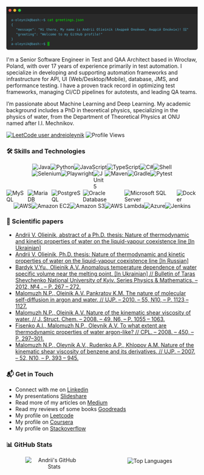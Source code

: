 ![Terminal](assets/terminal.svg)

I'm a Senior Software Engineer in Test and QAA Architect based in Wrocław, Poland, with over 17 years of experience primarily in test automation. I specialize in developing and supporting automation frameworks and infrastructure for API, UI (Web/Desktop/Mobile), database, JMS, and performance testing. I have a proven track record in optimizing test frameworks, managing CI/CD pipelines for autotests, and leading QA teams.

I’m passionate about Machine Learning and Deep Learning. My academic background includes a PhD in theoretical physics, specializing in the physics of water, from the Department of Theoretical Physics at ONU named after I.I. Mechnikov.

[![LeetCode user andreioleynik](https://img.shields.io/badge/dynamic/json?style=for-the-badge&labelColor=black&color=%23ffa116&label=Solved&query=solvedOverTotal&url=https%3A%2F%2Fleetcode-badge.vercel.app%2Fapi%2Fusers%2Fandreioleynik&logo=leetcode&logoColor=yellow)](https://leetcode.com/u/andreioleynik/)
![Profile Views](https://komarev.com/ghpvc/?username=a-oleynik&color=yellow&label=Views&style=for-the-badge)

### 🛠️ Skills and Technologies


<div style="display: flex; justify-content: center;">
<img src="https://img.shields.io/badge/Java-%23ED8B00.svg?style=for-the-badge&logo=openjdk&logoColor=white" alt="Java" />
<img src="https://img.shields.io/badge/Python-3776AB?style=for-the-badge&logo=python&logoColor=white" alt="Python" />
<img src="https://img.shields.io/badge/JavaScript-F7DF1E?style=for-the-badge&logo=javascript&logoColor=black" alt="JavaScript" />
<img src="https://img.shields.io/badge/TypeScript-007ACC?style=for-the-badge&logo=typescript&logoColor=white" alt="TypeScript" />
<img src="https://custom-icon-badges.demolab.com/badge/C%23-%23239120.svg?style=for-the-badge&logo=cshrp&logoColor=white" alt="C#" />
<img src="https://img.shields.io/badge/Shell-5391FE?style=for-the-badge&logo=gnu-bash&logoColor=white" alt="Shell" />
</div>

<div style="display: flex; justify-content: center;">
<img src="https://img.shields.io/badge/-selenium-%43B02A?style=for-the-badge&logo=selenium&logoColor=white" alt="Selenium" />
<img src="https://img.shields.io/badge/-playwright-%232EAD33?style=for-the-badge&logo=playwright&logoColor=white" alt="Playwright" />
<img src="https://junit.org/junit5/assets/img/junit5-logo.png" alt="JUnit 5" width="30px"/>
<img src="https://img.shields.io/badge/Apache%20Maven-C71A36?style=for-the-badge&logo=Apache%20Maven&logoColor=white" alt="Maven"/>
<img src="https://img.shields.io/badge/Gradle-02303A.svg?style=for-the-badge&logo=Gradle&logoColor=white" alt="Gradle"/>  
<img src="https://img.shields.io/badge/pytest-%23ffffff.svg?style=for-the-badge&logo=pytest&logoColor=2f9fe3" alt="Pytest" />   
</div>

<div style="display: flex; justify-content: center;">
<img src="https://img.shields.io/badge/MySQL-4479A1?style=for-the-badge&logo=mysql&logoColor=white" alt="MySQL" />
<img src="https://img.shields.io/badge/MariaDB-003545?style=for-the-badge&logo=mariadb&logoColor=white" alt="MariaDB" />
<img src="https://img.shields.io/badge/PostgreSQL-336791?style=for-the-badge&logo=postgresql&logoColor=white" alt="PostgreSQL" />
<img src="https://img.shields.io/badge/Oracle-F80000?style=for-the-badge&logo=oracle&logoColor=white" alt="Oracle Database" />
<img src="https://img.shields.io/badge/Microsoft%20SQL%20Server-CC2927?style=for-the-badge&logo=microsoft%20sql%20server&logoColor=white" alt="Microsoft SQL Server" />
<img src="https://img.shields.io/badge/Docker-2496ED?style=for-the-badge&logo=docker&logoColor=white" alt="Docker" />
</div>

<div style="display: flex; justify-content: center;">
<img src="https://img.shields.io/badge/AWS-232F3E?style=for-the-badge&logo=aws-logo&logoColor=white" alt="AWS" />
<img src="https://img.shields.io/badge/EC2-232F3E?style=for-the-badge&logo=amazon-ec2&logoColor=white" alt="Amazon EC2" />
<img src="https://img.shields.io/badge/S3-569A31?style=for-the-badge&logo=amazon-s3&logoColor=white" alt="Amazon S3" />
<img src="https://img.shields.io/badge/Lambda-FF9900?style=for-the-badge&logo=aws-lambda&logoColor=white" alt="AWS Lambda" />
<img src="https://img.shields.io/badge/Azure-0078D4?style=for-the-badge&logo=azure&logoColor=white" alt="Azure" />
<img src="https://img.shields.io/badge/Jenkins-D24939?style=for-the-badge&logo=jenkins&logoColor=white" alt="Jenkins" />
</div>

### 📖 Scientific papers
- [Andrii V. Olieinik, abstract of a Ph.D. thesis: Nature of thermodynamic and kinetic properties of water on the liquid-vapour coexistence line \[In Ukrainian\]](http://theorphys.onu.edu.ua/uploads/sharedfiles/data/thesises/olieinik_a_2013_abstract.pdf)
- [Andrii V. Olieinik, Ph.D. thesis: Nature of thermodynamic and kinetic properties of water on the liquid-vapour coexistence line \[In Russian\]](http://theorphys.onu.edu.ua/uploads/sharedfiles/data/thesises/olieinik_a_2013.pdf)
- [Bardyk V.Yu., Olieinik A.V. Anomalous temperature dependence of water specific volume near the melting point. \[In Ukrainian\] // Bulletin of Taras Shevchenko National University of Kyiv. Series Physics & Mathematics. – 2012, №4 . – P. 267 – 272. ](https://bphm.knu.ua/index.php/bphm/issue/view/34/2012_4)
- [Malomuzh N.P., Oleinik A.V. Pankratov K.M. The nature of molecular self-diffusion in argon and water. // UJP. – 2010. – 55, N10, – P. 1123 – 1127.](http://archive.ujp.bitp.kiev.ua/files/journals/55/10/551009p.pdf)
- [Malomuzh N.P., Oleinik A.V. Nature of the kinematic shear viscosity of water. // J. Struct. Chem. – 2008. – 49, N6, – P. 1055 – 1063.](http://dx.doi.org/10.1007/s10947-008-0178-1)
- [Fisenko A.I., Malomuzh N.P., Oleynik A.V. To what extent are thermodynamic properties of water argon-like? // CPL. – 2008. – 450, – P. 297–301.](http://dx.doi.org/10.1016/j.cplett.2007.11.036)
- [Malomuzh N.P., Oleynik A.V., Rudenko A.P., Khlopov A.M. Nature of the kinematic shear viscosity of benzene and its derivatives. // UJP. – 2007. – 52, N10, – P. 393 – 945.](http://archive.ujp.bitp.kiev.ua/files/journals/52/10/521003p.pdf)

### 📬 Get in Touch

- Connect with me on [Linkedin](https://www.linkedin.com/in/andrii-olieinik/)
- My presentations [Slideshare](https://www.slideshare.net/oleynikandrey)
- Read more of my articles on [Medium](https://medium.com/@andrei.oleynik)
- Read my reviews of some books [Goodreads](https://www.goodreads.com/user/show/87411224-andrey-oleynik)
- My profile on [Leetcode](https://leetcode.com/u/andreioleynik/)
- My profile on [Coursera](https://www.coursera.org/learner/andrii-olieinik)
- My profile on [Stackoverflow](https://stackoverflow.com/users/1701001/andrii-olieinik)

### 📊 GitHub Stats

<div style="display: flex; justify-content: space-around; align-items: flex-start; flex-wrap: wrap;">
    <div style="flex: 1 1 50%; min-width: 150px; max-width: 30%; text-align: center;">
        <img src="https://github-readme-stats.vercel.app/api?username=a-oleynik&show_icons=true&theme=tokyonight&&bg_color=00000000&hide_border=true&rank_icon=github&" alt="Andrii's GitHub Stats" height=200 align="center" />
    </div>
    <div style="flex: 1 1 50%; min-width: 150px; max-width: 30%; text-align: center;">
        <img src="https://github-readme-stats.vercel.app/api/top-langs/?username=a-oleynik&hide=html,cmake,jupyter%20notebook&layout=compact&bg_color=00000000&hide_border=true&langs_count=6" alt="Top Languages" height=200 align="center" />
    </div>
</div>


<!--
**a-oleynik/a-oleynik** is a ✨ _special_ ✨ repository because its `README.md` (this file) appears on your GitHub profile.

Here are some ideas to get you started:

- 🔭 I’m currently working on ...
- 🌱 I’m currently learning ...
- 👯 I’m looking to collaborate on ...
- 🤔 I’m looking for help with ...
- 💬 Ask me about ...
- 📫 How to reach me: ...
- 😄 Pronouns: ...
- ⚡ Fun fact: ...
-->
